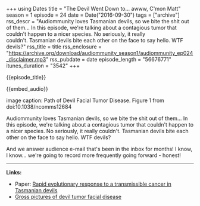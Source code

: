 +++
using Dates
title = "The Devil Went Down to... awww, C'mon Matt"
season = 1
episode = 24
date = Date("2016-09-30")
tags = ["archive"]
rss_descr = "Audiommunity loves Tasmanian devils, so we bite the shit out of them... In this episode, we're talking about a contagious tumor that couldn't happen to a nicer species. No seriously, it really couldn't. Tasmanian devils bite each other on the face to say hello. WTF devils?"
rss_title = title
rss_enclosure = "https://archive.org/download/audiommunity_season1/audiommunity_ep024_disclaimer.mp3"
rss_pubdate = date
episode_length = "56676771"
itunes_duration = "3542"
+++

{{episode_title}}

{{embed_audio}}

image caption: Path of Devil Facial Tumor Disease. Figure 1 from doi:10.1038/ncomms12684

Audiommunity loves Tasmanian devils, so we bite the shit out of them... In this episode, we're talking about a contagious tumor that couldn't happen to a nicer species. No seriously, it really couldn't. Tasmanian devils bite each other on the face to say hello. WTF devils?

And we answer audience e-mail that's been in the inbox for months! I know, I know... we're going to record more frequently going forward - honest!

---

**Links:**

- Paper: [Rapid evolutionary response to a transmissible cancer in Tasmanian devils](http://www.nature.com/ncomms/2016/160830/ncomms12684/full/ncomms12684.html)
- [Gross pictures of devil tumor facial disease](https://en.wikipedia.org/wiki/Devil_facial_tumour_disease)
